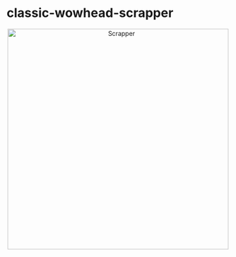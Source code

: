 # classic-wowhead-scrapper

<p align="center">
  <img alt="Scrapper" src="https://i.imgur.com/hNiP65G.png" width="500" />
</p>
